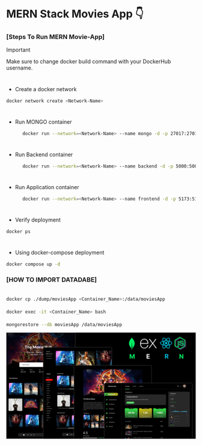 ﻿# MERN Stack Movies App 👇

### [Steps To Run MERN Movie-App]

> [!Important]
> Make sure to change docker build command with your DockerHub username.
  #
  - Create a docker network
  ```bash
  docker network create <Network-Name>
  ```
  #
  - Run MONGO container
  ```bash
        docker run --network=<Network-Name> --name mongo -d -p 27017:27017 mongo
  ```

  #
  - Run Backend container
  ```bash
        docker run --network=<Network-Name> --name backend -d -p 5000:5000 sidraut007/movie-back
  ```

  #
  - Run Application container
  ```bash
        docker run --network=<Network-Name> --name frontend -d -p 5173:5173 sidraut007/movie-front
  ```
  #
  - Verify deployment
  ```bash
  docker ps
  ```
 #
  - Using docker-compose deployment
  ```bash
  docker compose up -d
  ```

### [HOW TO IMPORT DATADABE]

```bash

docker cp ./dump/moviesApp <Container_Name>:/data/moviesApp

docker exec -it <Container_Name> bash

mongorestore --db moviesApp /data/moviesApp

```



![Course Thumbnail](/thumb.png)
